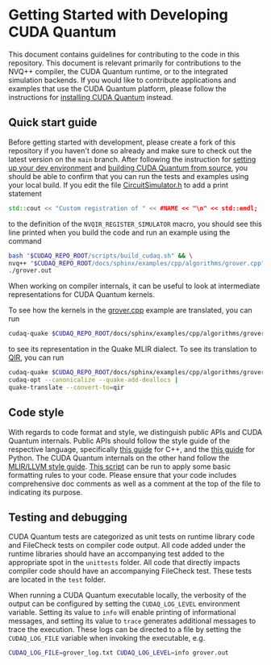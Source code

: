 # Getting Started with Developing CUDA Quantum

This document contains guidelines for contributing to the code in this
repository. This document is relevant primarily for contributions to the NVQ++
compiler, the CUDA Quantum runtime, or to the integrated simulation backends. If
you would like to contribute applications and examples that use the CUDA Quantum
platform, please follow the instructions for [installing CUDA
Quantum][official_install] instead.

[official_install]: https://nvidia.github.io/cuda-quantum/install.html

## Quick start guide

Before getting started with development, please create a fork of this repository
if you haven't done so already and make sure to check out the latest version on
the `main` branch. After following the instruction for [setting up your dev
environment](./Dev_Setup.md) and [building CUDA Quantum from
source](Building.md), you should be able to confirm that you can run the tests
and examples using your local build. If you edit the file
[CircuitSimulator.h](./runtime/nvqir/CircuitSimulator.h) to add a print
statement

```c++
std::cout << "Custom registration of " << #NAME << "\n" << std::endl;
```

to the definition of the `NVQIR_REGISTER_SIMULATOR` macro, you should see this
line printed when you build the code and run an example using the command

```bash
bash "$CUDAQ_REPO_ROOT/scripts/build_cudaq.sh" && \
nvq++ "$CUDAQ_REPO_ROOT/docs/sphinx/examples/cpp/algorithms/grover.cpp" -o grover.out && \
./grover.out
```

When working on compiler internals, it can be useful to look at intermediate
representations for CUDA Quantum kernels.

To see how the kernels in the
[grover.cpp](./docs/sphinx/examples/cpp/algorithms/grover.cpp) example are
translated, you can run

```bash
cudaq-quake $CUDAQ_REPO_ROOT/docs/sphinx/examples/cpp/algorithms/grover.cpp
```

to see its representation in the Quake MLIR dialect. To see its translation to
[QIR](https://www.qir-alliance.org/), you can run

```bash
cudaq-quake $CUDAQ_REPO_ROOT/docs/sphinx/examples/cpp/algorithms/grover.cpp |
cudaq-opt --canonicalize --quake-add-deallocs |
quake-translate --convert-to=qir
```

## Code style

With regards to code format and style, we distinguish public APIs and CUDA
Quantum internals. Public APIs should follow the style guide of the respective
language, specifically [this guide][cpp_style] for C++, and the [this
guide][python_style] for Python. The CUDA Quantum internals on the other hand
follow the [MLIR/LLVM style guide][llvm_style]. [This
script](./scripts/run_clang_format.sh) can be run to apply some basic formatting
rules to your code. Please ensure that your code includes comprehensive doc
comments as well as a comment at the top of the file to indicating its purpose.

[python_style]: https://google.github.io/styleguide/pyguide.html
[cpp_style]: todo
[llvm_style]: https://llvm.org/docs/CodingStandards.html

## Testing and debugging

CUDA Quantum tests are categorized as unit tests on runtime library code and
FileCheck tests on compiler code output. All code added under the runtime
libraries should have an accompanying test added to the appropriate spot in the
`unittests` folder. All code that directly impacts compiler code should have an
accompanying FileCheck test. These tests are located in the `test` folder.

When running a CUDA Quantum executable locally, the verbosity of the output can
be configured by setting the `CUDAQ_LOG_LEVEL` environment variable. Setting its
value to `info` will enable printing of informational messages, and setting its
value to `trace` generates additional messages to trace the execution. These
logs can be directed to a file by setting the `CUDAQ_LOG_FILE` variable when
invoking the executable, e.g.

```bash
CUDAQ_LOG_FILE=grover_log.txt CUDAQ_LOG_LEVEL=info grover.out
```
